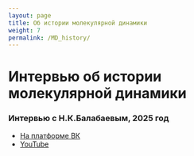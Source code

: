 ```yaml
---
layout: page
title: Об истории молекулярной динамики
weight: 7
permalink: /MD_history/
---
```


# Интервью об истории молекулярной динамики
### Интервью с Н.К.Балабаевым, 2025 год
- [На платформе ВК](https://vk.com/video-200790353_456239057?list=ln-EtJoia9VYVjYaWxC9J)
- [YouTube](https://youtu.be/A6F1SQSwuts)
